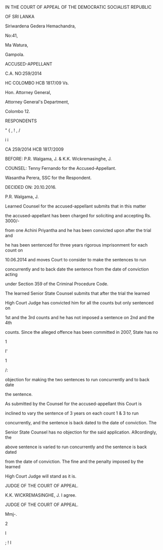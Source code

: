 IN THE COURT OF APPEAL OF THE DEMOCRATIC SOCIALIST REPUBLIC

OF SRI LANKA

Siriwardena Gedera Hemachandra,

No:41,

Ma Watura,

Gampola.

ACCUSED-APPELLANT

C.A. NO:259/2014

HC COLOMBO HCB 1817/09 Vs.

Hon. Attorney General,

Attorney General's Department,

Colombo 12.

RESPONDENTS

" { , ! , /

i i

CA 259/2014 HCB 1817/2009

BEFORE: P.R. Walgama, J. & K.K. Wickremasinghe, J.

COUNSEL: Tenny Fernando for the Accused-Appellant.

Wasantha Perera, SSC for the Respondent.

DECIDED ON: 20.10.2016.

P.R. Walgama, J.

Learned Counsel for the accused-appellant submits that in this matter

the accused-appellant has been charged for soliciting and accepting Rs. 3000/-

from one Achini Priyantha and he has been convicted upon after the trial and

he has been sentenced for three years rigorous imprisonment for each count on

10.06.2014 and moves Court to consider to make the sentences to run

concurrently and to back date the sentence from the date of conviction acting

under Section 359 of the Criminal Procedure Code.

The learned Senior State Counsel submits that after the trial the learned

High Court Judge has convicted him for all the counts but only sentenced on

1st and the 3rd counts and he has not imposed a sentence on 2nd and the 4th

counts. Since the alleged offence has been committed in 2007, State has no

1

I'

1

/:

objection for making the two sentences to run concurrently and to back date

the sentence.

As submitted by the Counsel for the accused-appellant this Court is

inclined to vary the sentence of 3 years on each count 1 & 3 to run

concurrently, and the sentence is back dated to the date of conviction. The

Senior State Counsel has no objection for the said application. A9cordingly, the

above sentence is varied to run concurrently and the sentence is back dated

from the date of conviction. The fine and the penalty imposed by the learned

High Court Judge will stand as it is.

JUDGE OF THE COURT OF APPEAL.

K.K. WICKREMASINGHE, J. I agree.

JUDGE OF THE COURT OF APPEAL.

Mmj-.

2

I

; ! I